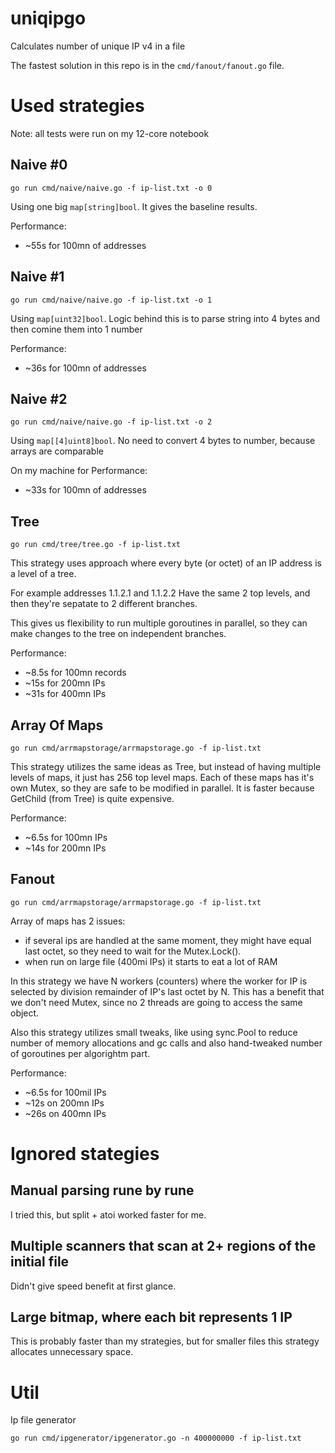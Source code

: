 # uniqipgo
Calculates number of unique IP v4 in a file

The fastest solution in this repo is in the `cmd/fanout/fanout.go` file.

# Used strategies

Note: all tests were run on my 12-core notebook

## Naive #0
```go run cmd/naive/naive.go -f ip-list.txt -o 0```

Using one big `map[string]bool`. It gives the baseline results.

Performance:
- ~55s for 100mn of addresses

## Naive #1
```go run cmd/naive/naive.go -f ip-list.txt -o 1```

Using `map[uint32]bool`. Logic behind this is to parse string into 4 bytes and then comine them into 1 number

Performance:
- ~36s for 100mn of addresses

## Naive #2
```go run cmd/naive/naive.go -f ip-list.txt -o 2```

Using `map[[4]uint8]bool`. No need to convert 4 bytes to number, because arrays are comparable

On my machine for
Performance:
- ~33s for 100mn of addresses

## Tree
```go run cmd/tree/tree.go -f ip-list.txt```

This strategy uses approach where every byte (or octet) of an IP address is a level of a tree.

For example addresses
1.1.2.1 and 1.1.2.2
Have the same 2 top levels, and then they're sepatate to 2 different branches.

This gives us flexibility to run multiple goroutines in parallel, so they can make changes to the tree on independent branches.

Performance:
- ~8.5s for 100mn records
- ~15s for 200mn IPs
- ~31s for 400mn IPs

## Array Of Maps
```go run cmd/arrmapstorage/arrmapstorage.go -f ip-list.txt```

This strategy utilizes the same ideas as Tree, but instead of having multiple levels of maps, it just has 256 top level maps. Each of these maps has it's own Mutex, so they are safe to be modified in parallel.
It is faster because GetChild (from Tree) is quite expensive.

Performance:
- ~6.5s for 100mn IPs
- ~14s for 200mn IPs

## Fanout
```go run cmd/arrmapstorage/arrmapstorage.go -f ip-list.txt```

Array of maps has 2 issues:
 - if several ips are handled at the same moment, they might have equal last octet, so they need to wait for the Mutex.Lock().
 - when run on large file (400mi IPs) it starts to eat a lot of RAM

In this strategy we have N workers (counters) where the worker for IP is selected by division remainder of IP's last octet by N. This has a benefit that we don't need Mutex, since no 2 threads are going to access the same object.

Also this strategy utilizes small tweaks, like using sync.Pool to reduce number of memory allocations and gc calls and also hand-tweaked number of goroutines per algorightm part.

Performance:
- ~6.5s for 100mil IPs
- ~12s on 200mn IPs
- ~26s on 400mn IPs

# Ignored stategies

## Manual parsing rune by rune
I tried this, but split + atoi worked faster for me.

## Multiple scanners that scan at 2+ regions of the initial file
Didn't give speed benefit at first glance.

## Large bitmap, where each bit represents 1 IP
This is probably faster than my strategies, but for smaller files this strategy allocates unnecessary space.

# Util

Ip file generator
```
go run cmd/ipgenerator/ipgenerator.go -n 400000000 -f ip-list.txt
```
